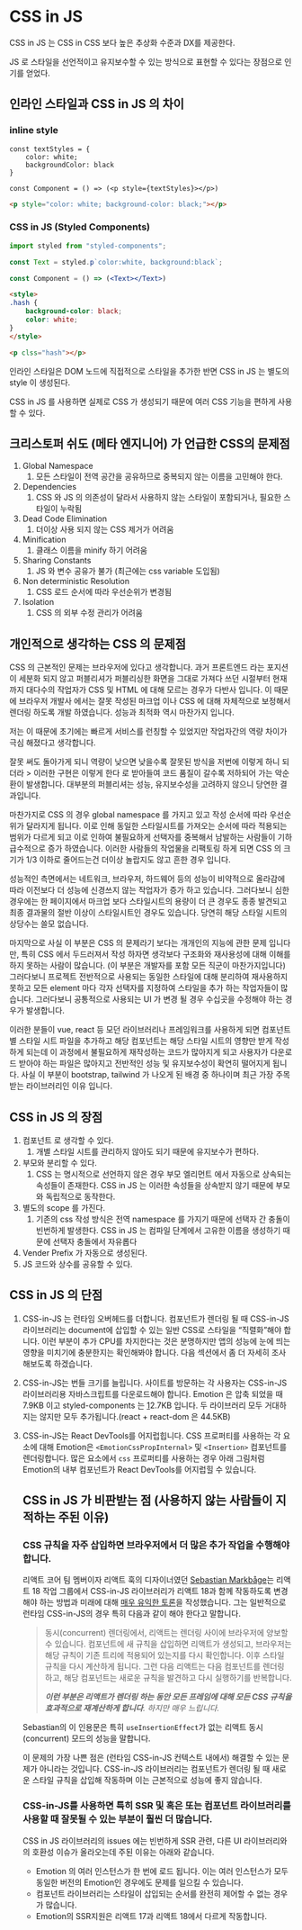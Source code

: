 # CSS in JS

CSS in JS 는 CSS in CSS 보다 높은 추상화 수준과 DX를 제공한다.

JS 로 스타일을 선언적이고 유지보수할 수 있는 방식으로 표현할 수 있다는 장점으로 인기를 얻었다.

## 인라인 스타일과 CSS in JS 의 차이

### inline style

```tsx
const textStyles = {
	color: white;
	backgroundColor: black
}

const Component = () => (<p style={textStyles}></p>)
```

```html
<p style="color: white; background-color: black;"></p>
```

### CSS in JS (Styled Components)

```jsx
import styled from "styled-components";

const Text = styled.p`color:white, background:black`;

const Component = () => (<Text></Text>)
```

```html
<style>
.hash {
	background-color: black;
	color: white;
}
</style>

<p clss="hash"></p>
```

인라인 스타일은 DOM 노드에 직접적으로 스타일을 추가한 반면 CSS in JS 는 별도의 style 이 생성된다.

CSS in JS 를 사용하면 실제로 CSS 가 생성되기 때문에 여러 CSS 기능을 편하게 사용할 수 있다.

## 크리스토퍼 쉬도 (메타 엔지니어) 가 언급한 CSS의 문제점

1. Global Namespace
    1. 모든 스타일이 전역 공간을 공유하므로 중복되지 않는 이름을 고민해야 한다.
2. Dependencies
    1. CSS 와 JS 의 의존성이 달라서 사용하지 않는 스타일이 포함되거나, 필요한 스타일이 누락됨
3. Dead Code Elimination
    1. 더이상 사용 되지 않는 CSS 제거가 어려움
4. Minification
    1. 클래스 이름을  minify 하기 어려움
5. Sharing Constants
    1. JS 와 변수 공유가 불가 (최근에는 css variable 도입됨)
6. Non deterministic Resolution
    1. CSS 로드 순서에 따라 우선순위가 변경됨
7. Isolation
    1. CSS 의 외부 수정 관리가 어려움

## 개인적으로 생각하는 CSS 의 문제점

CSS 의 근본적인 문제는 브라우저에 있다고 생각합니다. 과거 프론트엔드 라는 포지션이 세분화 되지 않고 퍼블리셔가 퍼블리싱한 화면을 그대로 가져다 쓰던 시절부터 현재까지 대다수의 작업자가 CSS 및 HTML 에 대해 모르는 경우가 다반사 입니다. 이 때문에 브라우저 개발사 에서는 잘못 작성된 마크업 이나 CSS 에 대해 자체적으로 보정해서 렌더링 하도록 개발 하였습니다. 성능과 최적화 역시 마찬가지 입니다.

저는 이 때문에 초기에는 빠르게 서비스를 런칭할 수 있었지만 작업자간의 역량 차이가 극심 해졌다고 생각합니다.

잘못 써도 돌아가게 되니 역량이 낮으면 낮을수록 잘못된 방식을 저번에 이렇게 하니 되더라 > 이러한 구현은 이렇게 한다 로 받아들여 코드 품질이 갈수록 저하되어 가는 악순환이 발생합니다. 대부분의 퍼블리셔는 성능, 유지보수성을 고려하지 않으니 당연한 결과입니다.

마찬가지로 CSS 의 경우 global namespace 를 가지고 있고 작성 순서에 따라 우선순위가 달라지게 됩니다. 이로 인해 동일한 스타일시트를 가져오는 순서에 따라 적용되는 범위가 다르게 되고 이로 인하여 불필요하게 선택자를 중복해서 남발하는 사람들이 기하급수적으로 증가 하였습니다. 이러한 사람들의 작업물을 리팩토링 하게 되면 CSS 의 크기가 1/3 이하로 줄어드는건 더이상 놀랍지도 않고 흔한 경우 입니다.

성능적인 측면에서는 네트워크, 브라우저, 하드웨어 등의 성능이 비약적으로 올라감에 따라 이전보다 더 성능에 신경쓰지 않는 작업자가 증가 하고 있습니다. 그러다보니 심한 경우에는 한 페이지에서 마크업 보다 스타일시트의 용량이 더 큰 경우도 종종 발견되고 최종 결과물의 절반 이상이 스타일시트인 경우도 있습니다. 당연히 해당 스타일 시트의 상당수는 쓸모 없습니다.

마지막으로 사실 이 부분은 CSS 의 문제라기 보다는 개개인의 지능에 관한 문제 입니다만, 특히 CSS 에서 두드러져서 작성 하자면 생각보다 구조화와 재사용성에 대해 이해를 하지 못하는 사람이 많습니다. (이 부분은 개발자를 포함 모든 직군이 마찬가지입니다) 그러다보니 프로젝트 전반적으로 사용되는 동일한 스타일에 대해 분리하여 재사용하지 못하고 모든 element 마다 각자 선택자를 지정하여 스타일을 추가 하는 작업자들이 많습니다. 그러다보니 공통적으로 사용되는 UI 가 변경 될 경우 수십곳을 수정해야 하는 경우가 발생합니다.

이러한 분들이 vue, react 등 모던 라이브러리나 프레임워크를 사용하게 되면 컴포넌트 별 스타일 시트 파일을 추가하고 해당 컴포넌트는 해당 스타일 시트의 영향만 받게 작성하게 되는데 이 과정에서 불필요하게 재작성하는 코드가 많아지게 되고 사용자가 다운로드 받아야 하는 파일은 많아지고 전반적인 성능 및 유지보수성이 확연히 떨어지게 됩니다. 사실 이 부분이 bootstrap, tailwind 가 나오게 된 배경 중 하나이며 최근 가장 주목받는 라이브러리인 이유 입니다.

## CSS in JS 의 장점

1. 컴포넌트 로 생각할 수 있다.
    1. 개별 스타일 시트를 관리하지 않아도 되기 때문에 유지보수가 편하다.
2. 부모와 분리할 수 있다.
    1. CSS 는 명시적으로 선언하지 않은 경우 부모 엘리먼트 에서 자동으로 상속되는 속성들이 존재한다. 
    CSS in JS 는 이러한 속성들을 상속받지 않기 때문에 부모와 독립적으로 동작한다.
3. 별도의 scope 를 가진다.
    1. 기존의 css 작성 방식은 전역 namespace 를 가지기 때문에 선택자 간 충돌이 빈번하게 발생한다.
    CSS in JS 는 컴파일 단계에서 고유한 이름을 생성하기 때문에 선택자 충돌에서 자유롭다
4. Vender Prefix 가 자동으로 생성된다.
5. JS 코드와 상수를 공유할 수 있다.

## CSS in JS 의 단점

1. CSS-in-JS 는 런타임 오버헤드를 더합니다.
컴포넌트가 렌더링 될 때 CSS-in-JS 라이브러리는 document에 삽입할 수 있는 일반 CSS로 스타일을 “직렬화”해야 합니다. 이런 부분이 추가 CPU를 차지한다는 것은 분명하지만 앱의 성능에 눈에 띄는 영향을 미치기에 충분한지는 확인해봐야 합니다. 다음 섹션에서 좀 더 자세히 조사해보도록 하겠습니다.
2. CSS-in-JS는 번들 크기를 늘립니다.
사이트를 방문하는 각 사용자는 CSS-in-JS 라이브러리용 자바스크립트를 다운로드해야 합니다. Emotion 은 압축 되었을 때  7.9KB 이고 styled-components 는 [1](https://bundlephobia.com/package/styled-components@5.3.6)2.7KB 입니다.
두 라이브러리 모두 거대하지는 않지만 모두 추가됩니다.(react + react-dom 은 44.5KB)
3. CSS-in-JS는 React DevTools를 어지럽힙니다.
CSS 프로퍼티를 사용하는 각 요소에 대해 Emotion은 `<EmotionCssPropInternal>` 및 `<Insertion>` 컴포넌트를 렌더링합니다. 많은 요소에서 `css` 프로퍼티를 사용하는 경우 아래 그림처럼 Emotion의 내부 컴포넌트가 React DevTools를 어지럽힐 수 있습니다.
    
    
    ## CSS in JS 가 비판받는 점 (사용하지 않는 사람들이 지적하는 주된 이유)
    
    ### **CSS 규칙을 자주 삽입하면 브라우저에서 더 많은 추가 작업을 수행해야 합니다**.
    
    리액트 코어 팀 멤버이자 리액트 훅의 디자이너였던 [Sebastian Markbåge](https://github.com/sebmarkbage)는 리액트 18 작업 그룹에서 CSS-in-JS 라이브러리가 리액트 18과 함께 작동하도록 변경해야 하는 방법과 미래에 대해 [매우 유익한 토론](https://github.com/reactwg/react-18/discussions/110)을 작성했습니다. 그는 일반적으로 런타임 CSS-in-JS의 경우 특히 다음과 같이 해야 한다고 말합니다.
    
    > 동시(concurrent) 렌더링에서, 리액트는 렌더링 사이에 브라우저에 양보할 수 있습니다. 컴포넌트에 새 규칙을 삽입하면 리액트가 생성되고, 브라우저는 해당 규칙이 기존 트리에 적용되어 있는지를 다시 확인합니다. 이후 스타일 규칙을 다시 계산하게 됩니다. 그런 다음 리액트는 다음 컴포넌트를 렌더링 하고, 해당 컴포넌트는 새로운 규칙을 발견하고 다시 실행하기를 반복합니다.
    > 
    > 
    > ***이런 부분은 리액트가 렌더링 하는 동안 모든 프레임에 대해 모든 CSS 규칙을 효과적으로 재계산하게 합니다**. 하지만 매우 느립니다.*
    > 
    
    Sebastian의 이 인용문은 특히 `useInsertionEffect`가 없는 리액트 동시(concurrent) 모드의 성능을 말합니다.
    
    이 문제의 가장 나쁜 점은 (런타임 CSS-in-JS 컨텍스트 내에서) 해결할 수 있는 문제가 아니라는 것입니다. CSS-in-JS 라이브러리는 컴포넌트가 렌더링 될 때 새로운 스타일 규칙을 삽입해 작동하며 이는 근본적으로 성능에 좋지 않습니다.
    
    ### CSS-in-JS를 사용하면 특히 SSR 및 혹은 또는 컴포넌트 라이브러리를 사용할 때 잘못될 수 있는 부분이 훨씬 더 많습니다.
    
    CSS in JS 라이브러리의 issues 에는 빈번하게 SSR 관련, 다른 UI 라이브러리와의 호환성 이슈가 올라오는데 주된 이유는 아래와 같습니다.
    
    - Emotion 의 여러 인스턴스가 한 번에 로드 됩니다. 이는 여러 인스턴스가 모두 동일한 버전의 Emotion인 경우에도 문제를 일으킬 수 있습니다.
    - 컴포넌트 라이브러리는 스타일이 삽입되는 순서를 완전히 제어할 수 없는 경우가 많습니다.
    - Emotion의 SSR지원은 리액트 17과 리액트 18에서 다르게 작동합니다.
